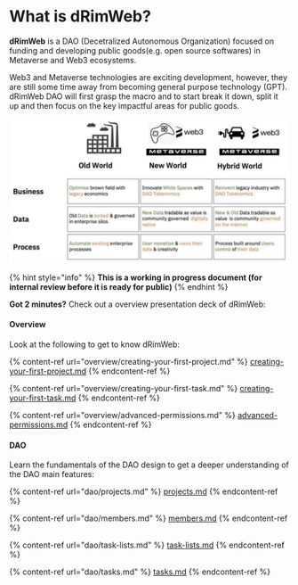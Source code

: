 # What is dRimWeb?

**dRimWeb** is a DAO (Decetralized Autonomous Organization) focused on funding and developing public goods(e.g. open source softwares) in Metaverse and Web3 ecosystems.

Web3 and Metaverse technologies are exciting development, however, they are still some time away from becoming general purpose technology (GPT). dRimWeb DAO will first grasp the macro and to start break it down, split it up and then focus on the key impactful areas for public goods.

![Web3 and Metaverse for Next Generation of Internet (the illustrative idea from Andy Martin)](.gitbook/assets/web3-metaverse-dao.png)



{% hint style="info" %}
**This is a working in progress document (for internal review before it is ready for public)**
{% endhint %}



**Got 2 minutes?** Check out a overview presentation deck of dRimWeb:





#### Overview

Look at the following to get to know dRimWeb:

{% content-ref url="overview/creating-your-first-project.md" %}
[creating-your-first-project.md](overview/creating-your-first-project.md)
{% endcontent-ref %}

{% content-ref url="overview/creating-your-first-task.md" %}
[creating-your-first-task.md](overview/creating-your-first-task.md)
{% endcontent-ref %}

{% content-ref url="overview/advanced-permissions.md" %}
[advanced-permissions.md](overview/advanced-permissions.md)
{% endcontent-ref %}

#### DAO

Learn the fundamentals of the DAO design to get a deeper understanding of the DAO main features:

{% content-ref url="dao/projects.md" %}
[projects.md](dao/projects.md)
{% endcontent-ref %}

{% content-ref url="dao/members.md" %}
[members.md](dao/members.md)
{% endcontent-ref %}

{% content-ref url="dao/task-lists.md" %}
[task-lists.md](dao/task-lists.md)
{% endcontent-ref %}

{% content-ref url="dao/tasks.md" %}
[tasks.md](dao/tasks.md)
{% endcontent-ref %}
